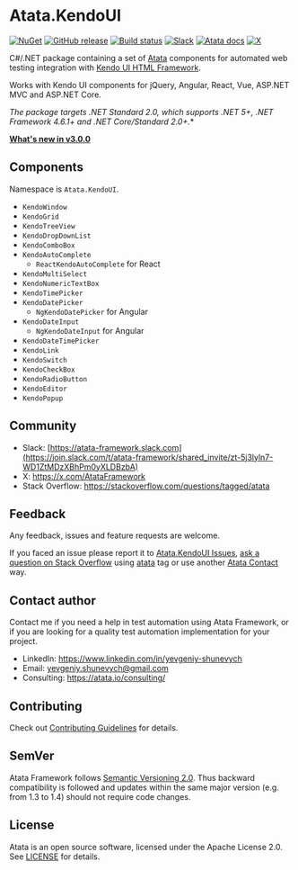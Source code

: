 # Atata.KendoUI

[![NuGet](http://img.shields.io/nuget/v/Atata.KendoUI.svg)](https://www.nuget.org/packages/Atata.KendoUI/)
[![GitHub release](https://img.shields.io/github/release/atata-framework/atata-kendoui.svg)](https://github.com/atata-framework/atata-kendoui/releases)
[![Build status](https://dev.azure.com/atata-framework/atata-kendoui/_apis/build/status/atata-kendoui-ci?branchName=main)](https://dev.azure.com/atata-framework/atata-kendoui/_build/latest?definitionId=16&branchName=main)
[![Slack](https://img.shields.io/badge/join-Slack-green.svg?colorB=4EB898)](https://join.slack.com/t/atata-framework/shared_invite/zt-5j3lyln7-WD1ZtMDzXBhPm0yXLDBzbA)
[![Atata docs](https://img.shields.io/badge/docs-Atata_Framework-orange.svg)](https://atata.io)
[![X](https://img.shields.io/badge/follow-@AtataFramework-blue.svg)](https://x.com/AtataFramework)

C#/.NET package containing a set of [Atata](https://github.com/atata-framework/atata) components for automated web testing integration with [Kendo UI HTML Framework](http://www.telerik.com/kendo-ui).

Works with Kendo UI components for jQuery, Angular, React, Vue, ASP.NET MVC and ASP.NET Core.

*The package targets .NET Standard 2.0, which supports .NET 5+, .NET Framework 4.6.1+ and .NET Core/Standard 2.0+.**

**[What's new in v3.0.0](https://github.com/atata-framework/atata-kendoui/releases/tag/v3.0.0)**

## Components

Namespace is `Atata.KendoUI`.

- `KendoWindow`
- `KendoGrid`
- `KendoTreeView`
- `KendoDropDownList`
- `KendoComboBox`
- `KendoAutoComplete`
  - `ReactKendoAutoComplete` for React
- `KendoMultiSelect`
- `KendoNumericTextBox`
- `KendoTimePicker`
- `KendoDatePicker`
  -  `NgKendoDatePicker` for Angular
- `KendoDateInput`
  - `NgKendoDateInput` for Angular
- `KendoDateTimePicker`
- `KendoLink`
- `KendoSwitch`
- `KendoCheckBox`
- `KendoRadioButton`
- `KendoEditor`
- `KendoPopup`

## Community

- Slack: [https://atata-framework.slack.com](https://join.slack.com/t/atata-framework/shared_invite/zt-5j3lyln7-WD1ZtMDzXBhPm0yXLDBzbA)
- X: https://x.com/AtataFramework
- Stack Overflow: https://stackoverflow.com/questions/tagged/atata

## Feedback

Any feedback, issues and feature requests are welcome.

If you faced an issue please report it to [Atata.KendoUI Issues](https://github.com/atata-framework/atata-kendoui/issues),
[ask a question on Stack Overflow](https://stackoverflow.com/questions/ask?tags=atata) using [atata](https://stackoverflow.com/questions/tagged/atata) tag
or use another [Atata Contact](https://atata.io/contact/) way.

## Contact author

Contact me if you need a help in test automation using Atata Framework, or if you are looking for a quality test automation implementation for your project.

- LinkedIn: https://www.linkedin.com/in/yevgeniy-shunevych
- Email: yevgeniy.shunevych@gmail.com
- Consulting: https://atata.io/consulting/

## Contributing

Check out [Contributing Guidelines](CONTRIBUTING.md) for details.

## SemVer

Atata Framework follows [Semantic Versioning 2.0](https://semver.org/).
Thus backward compatibility is followed and updates within the same major version
(e.g. from 1.3 to 1.4) should not require code changes.

## License

Atata is an open source software, licensed under the Apache License 2.0.
See [LICENSE](LICENSE) for details.

